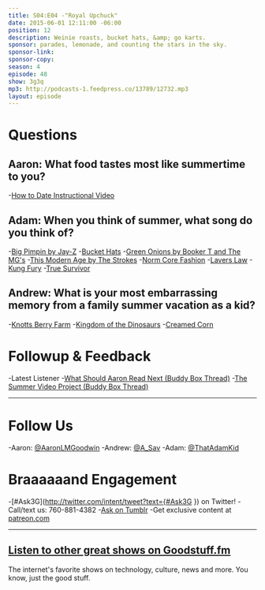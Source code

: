 ```yaml
---
title: S04:E04 -"Royal Upchuck"
date: 2015-06-01 12:11:00 -06:00
position: 12
description: Weinie roasts, bucket hats, &amp; go karts.
sponsor: parades, lemonade, and counting the stars in the sky.
sponsor-link: 
sponsor-copy: 
season: 4
episode: 48
show: 3g3q
mp3: http://podcasts-1.feedpress.co/13789/12732.mp3
layout: episode
---
```


# Questions

## Aaron: What food tastes most like summertime to you?
-[How to Date Instructional Video](https://youtu.be/CfOoMlojtbo)

## Adam: When you think of summer, what song do you think of?
-[Big Pimpin by Jay-Z](https://youtu.be/Cgoqrgc_0cM)
-[Bucket Hats](http://www.zumiez.com/accessories/hats/bucket.html)
-[Green Onions by Booker T and The MG's](https://youtu.be/_bpS-cOBK6Q)
-[This Modern Age by The Strokes](https://youtu.be/RzO7IGWGxu8)
-[Norm Core Fashion](http://en.wikipedia.org/wiki/Normcore)
-[Lavers Law](http://www.youthvoices.net/discussion/how-do-fashion-trends-cycle)
-[Kung Fury](http://www.imdb.com/title/tt3472226/)
-[True Survivor](http://www.youtube.com/watch?v=ZTidn2dBYbY)

## Andrew: What is your most embarrassing memory from a family summer vacation as a kid?
-[Knotts Berry Farm](https://www.knotts.com/)
-[Kingdom of the Dinosaurs](https://youtu.be/_nT6b2xlyns)
-[Creamed Corn](http://www.foodnetwork.com/recipes/patrick-and-gina-neely/southern-creamed-corn-recipe.html)

# Followup &amp; Feedback
-Latest Listener
-[What Should Aaron Read Next (Buddy Box Thread)](http://www.buddybox.me/discussion/55/what-should-aaron-read-next)
-[The Summer Video Project (Buddy Box Thread)](http://www.buddybox.me/discussion/59/the-summer-video-project)

***

# Follow Us
-Aaron: [@AaronLMGoodwin](http://twitter.com/aaronlmgoodwin)
-Andrew: [@A_Sav](http://twitter.com/a_sav)
-Adam: [@ThatAdamKid](http://twitter.com/thatadamkid)

# Braaaaaand Engagement
-[#Ask3G](http://twitter.com/intent/tweet?text={#Ask3G }) on Twitter!
-Call/text us: 760-881-4382
-[Ask on Tumblr](http://3g3q.co/ask)
-Get exclusive content at [patreon.com](http://www.patreon.com/3g3q)

***

## [Listen to other great shows on Goodstuff.fm](http://goodstuff.fm/)
The internet's favorite shows on technology, culture, news and more. You know, just the good stuff.
